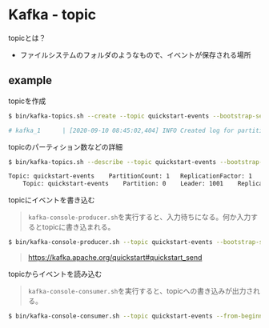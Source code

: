 # Kafka - topic

topicとは？

- ファイルシステムのフォルダのようなもので、イベントが保存される場所

## example

topicを作成

```sh
$ bin/kafka-topics.sh --create --topic quickstart-events --bootstrap-server localhost:9092

# kafka_1      | [2020-09-10 08:45:02,404] INFO Created log for partition quickstart-events-0 in /bitnami/kafka/data/quickstart-events-0 with properties {compression.type -> producer, min.insync.replicas -> 1, message.downconversion.enable -> true, segment.jitter.ms -> 0, cleanup.policy -> [delete], flush.ms -> 9223372036854775807, retention.ms -> 604800000, segment.bytes -> 1073741824, flush.messages -> 9223372036854775807, message.format.version -> 2.6-IV0, max.compaction.lag.ms -> 9223372036854775807, file.delete.delay.ms -> 60000, max.message.bytes -> 1048588, min.compaction.lag.ms -> 0, message.timestamp.type -> CreateTime, preallocate -> false, index.interval.bytes -> 4096, min.cleanable.dirty.ratio -> 0.5, unclean.leader.election.enable -> false, retention.bytes -> -1, delete.retention.ms -> 86400000, segment.ms -> 604800000, message.timestamp.difference.max.ms -> 9223372036854775807, segment.index.bytes -> 10485760}. (kafka.log.LogManager)
```

topicのパーティション数などの詳細

```sh
$ bin/kafka-topics.sh --describe --topic quickstart-events --bootstrap-server localhost:9092

Topic: quickstart-events	PartitionCount: 1	ReplicationFactor: 1	Configs: segment.bytes=1073741824
	Topic: quickstart-events	Partition: 0	Leader: 1001	Replicas: 1001	Isr: 1001
```

topicにイベントを書き込む
> `kafka-console-producer.sh`を実行すると、入力待ちになる。何か入力するとtopicに書き込まれる。

```sh
$ bin/kafka-console-producer.sh --topic quickstart-events --bootstrap-server localhost:9092
```

> https://kafka.apache.org/quickstart#quickstart_send

topicからイベントを読み込む
> `kafka-console-consumer.sh`を実行すると、topicへの書き込みが出力される。

```sh
$ bin/kafka-console-consumer.sh --topic quickstart-events --from-beginning --bootstrap-server localhost:9092
```
